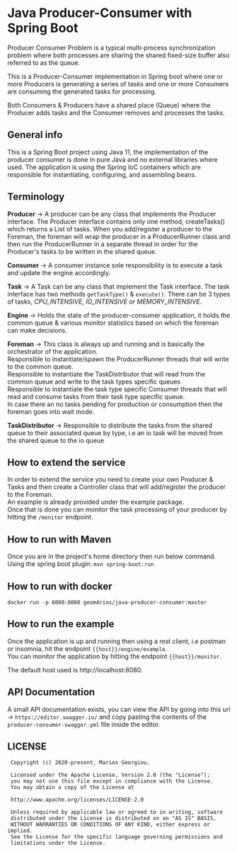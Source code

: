 # Java Producer-Consumer with Spring Boot

Producer Consumer Problem is a typical multi-process synchronization problem where both
processes are sharing the shared fixed-size buffer also referred to as the queue.

This is a Producer-Consumer implementation in Spring boot where one or more Producers is generating a series of tasks and one or more Consumers
are consuming the generated tasks for processing. 

Both Consumers & Producers have a shared place (Queue) where the Producer adds tasks and the Consumer removes and processes the tasks.

## General info

This is a Spring Boot project using Java 11, the implementation of the producer consumer is done in pure Java and no external libraries where used.
The application is using the Spring IoC containers which are responsible for instantiating, configuring, and assembling beans.

## Terminology

**Producer** -> A producer can be any class that implements the Producer interface. The Producer interface contains only one method, createTasks() which returns a List of tasks. 
When you add/register a producer to the Foreman, the foreman will  wrap the producer in a ProducerRunner class and then run the ProducerRunner in a separate thread in order for the Producer's tasks to be written in the shared queue.
 
**Consumer** -> A consumer instance sole responsibility is to execute a task and update the engine accordingly.
 
**Task** -> A Task can be any class that implement the Task interface. The task interface has two methods `getTaskType()` & `execute()`. There can be 3 types of tasks, <i>CPU_INTENSIVE, IO_INTENSIVE or MEMORY_INTENSIVE</i>.

**Engine** -> Holds the state of the producer-consumer application, it holds the common queue & various monitor statistics based on which the foreman can make decisions.
 
**Foreman** -> This class is always up and running and is basically the orchestrator of the application. <br>
Responsible to instantiate/spawn the ProducerRunner threads that will write to the common queue. <br>
Responsible to instantiate the TaskDistributor that will read from the common queue and write to the task types specific queues <br>
Responsible to instantiate the task type specific Consumer threads that will read and consume tasks from their task type specific queue. <br>
In case there an no tasks pending for production or consumption then the foreman goes into wait mode.

**TaskDistributor** -> Responsible to distribute the tasks from the shared queue to their associated queue by type, i.e an io task will be moved from the shared queue to the io queue
 
 ## How to extend the service
 
 In order to extend the service you need to create your own Producer & Tasks and then create a Controller class that will add/register the producer to the Foreman.<br>
 An example is already provided under the example package. <br>
 Once that is done you can monitor the task processing of your producer by hitting the `/monitor` endpoint.
 
 ## How to run with Maven
 Once you are in the project's home directory then run below command. <br>
 Using the spring boot plugin: `mvn spring-boot:run` 
 
 ## How to run with docker
 
 `docker run -p 8080:8080 geom4rios/java-producer-consumer:master`
 
 ## How to run the example
 
 Once the application is up and running then using a rest client, i.e postman or insomnia, hit the endpoint `{{host}}/engine/example`.<br>
 You can monitor the application by hitting the endpoint `{{host}}/monitor`.
 
 The default host used is http://localhost:8080.
 
 ## API Documentation
 
 A small API documentation exists, you can view the API by going into this url -> `https://editor.swagger.io/`
 and copy pasting the contents of the `producer-consumer-swagger.yml` file inside the editor.
 
 ## LICENSE
 
     Copyright (c) 2020-present, Marios Georgiou.
 
     Licensed under the Apache License, Version 2.0 (the "License");
     you may not use this file except in compliance with the License.
     You may obtain a copy of the License at
 
     http://www.apache.org/licenses/LICENSE-2.0
 
     Unless required by applicable law or agreed to in writing, software
     distributed under the License is distributed on an "AS IS" BASIS,
     WITHOUT WARRANTIES OR CONDITIONS OF ANY KIND, either express or implied.
     See the License for the specific language governing permissions and
     limitations under the License.
 
 
 